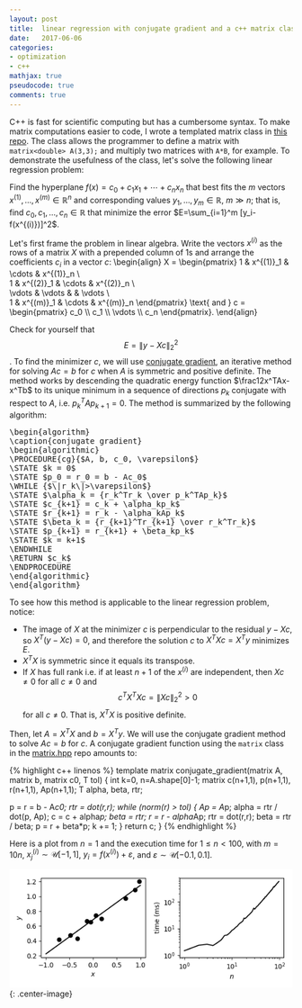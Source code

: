 ```yaml
---
layout: post
title:  linear regression with conjugate gradient and a c++ matrix class
date:   2017-06-06
categories:
- optimization
- c++
mathjax: true
pseudocode: true
comments: true
---
```


C++ is fast for scientific computing but has a cumbersome syntax. To make matrix computations easier to code, I wrote a templated matrix class in [this repo](https://www.github.com./joepatmckenna/matrix.hpp). The class allows the programmer to define a matrix with `matrix<double> A(3,3);` and multiply two matrices with `A*B`, for example. To demonstrate the usefulness of the class, let's solve the following linear regression problem:

Find the hyperplane $f(x)=c_0+c_1x_1+\cdots+c_nx_n$ that best fits the $m$ vectors $x^{(1)},\ldots,x^{(m)}\in\mathbb{R}^n$ and corresponding values $y_1,\ldots,y_m\in\mathbb{R}$, $m\gg n$; that is, find $c_0,c_1,\ldots,c_n\in\mathbb{R}$ that minimize the error $E=\sum_{i=1}^m [y_i-f(x^{(i)})]^2$.

Let's first frame the problem in linear algebra. Write the vectors $x^{(i)}$ as the rows of a matrix $X$ with a prepended column of $1$s and arrange the coefficients $c_i$ in a vector $c$:
\begin{align}
X = \begin{pmatrix}
1 & x^{(1)}_1 & \cdots & x^{(1)}_n \\\
1 & x^{(2)}_1 & \cdots & x^{(2)}_n \\\
\vdots & \vdots &  & \vdots \\\
1 & x^{(m)}_1 & \cdots & x^{(m)}_n
\end{pmatrix} \text{ and }
c = \begin{pmatrix}
c_0 \\\ c_1 \\\ \vdots \\\ c_n
\end{pmatrix}.
\end{align}

Check for yourself that $$E=\|y-Xc\|_2^2$$. To find the minimizer $c$, we will use [conjugate gradient](https://en.wikipedia.org/wiki/Conjugate_gradient_method), an iterative method for solving $Ac=b$ for $c$ when $A$ is symmetric and positive definite. The method works by descending the quadratic energy function $\frac12x^TAx-x^Tb$ to its unique minimum in a sequence of directions $p_k$ conjugate with respect to $A$, i.e. $p_k^TAp_{k+1}=0$. The method is summarized by the following algorithm:

<pre class="pseudocode">
\begin{algorithm}
\caption{conjugate gradient}
\begin{algorithmic}
\PROCEDURE{cg}{$A, b, c_0, \varepsilon$}
\STATE $k = 0$
\STATE $p_0 = r_0 = b - Ac_0$
\WHILE {$\|r_k\|>\varepsilon$}
\STATE $\alpha_k = {r_k^Tr_k \over p_k^TAp_k}$
\STATE $c_{k+1} = c_k + \alpha_kp_k$
\STATE $r_{k+1} = r_k - \alpha_kAp_k$
\STATE $\beta_k = {r_{k+1}^Tr_{k+1} \over r_k^Tr_k}$
\STATE $p_{k+1} = r_{k+1} + \beta_kp_k$
\STATE $k = k+1$
\ENDWHILE
\RETURN $c_k$
\ENDPROCEDURE
\end{algorithmic}
\end{algorithm}
</pre>

To see how this method is applicable to the linear regression problem, notice:

- The image of $X$ at the minimizer $c$ is perpendicular to the residual $y-Xc$, so $X^T(y-Xc)=0$, and therefore the solution $c$ to $X^TXc=X^Ty$ minimizes $E$.
- $X^TX$ is symmetric since it equals its transpose.
- If $X$ has full rank i.e. if at least $n+1$ of the $x^{(i)}$ are independent, then $Xc\neq0$ for all $c\neq0$ and $$c^TX^TXc=\|Xc\|_2^2>0$$ for all $c\neq0$. That is, $X^TX$ is positive definite.

Then, let $A=X^TX$ and $b=X^Ty$. We will use the conjugate gradient method to solve $Ac=b$ for $c$. A conjugate gradient function using the `matrix` class in the [matrix.hpp](https://www.github.com./joepatmckenna/matrix.hpp) repo amounts to:

{% highlight c++ linenos %}
template <typename T>
matrix<T> conjugate_gradient(matrix<T> A, matrix<T> b, matrix<T> c0, T tol) {
  int k=0, n=A.shape[0]-1;
  matrix<T> c(n+1,1), p(n+1,1), r(n+1,1), Ap(n+1,1);
  T alpha, beta, rtr;

  p = r = b - A*c0;
  rtr = dot(r,r);
  while (norm(r) > tol) {
    Ap = A*p;
    alpha = rtr / dot(p, Ap);
    c = c + alpha*p;
    beta = rtr;
    r = r - alpha*Ap;
    rtr = dot(r,r);
    beta = rtr / beta;
    p = r + beta*p;
    k += 1;
  }
  return c;
}
{% endhighlight %}

<!-- {% gist joepatmckenna/339320c7e050d4bbc300ad076403598d %} -->
    
Here is a plot from $n=1$ and the execution time for $1\leq n<100$, with $m=10n$, $x^{(i)}_j\sim\mathcal{U}[-1,1]$, $y_i=f(x^{(i)})+\varepsilon$, and $\varepsilon\sim\mathcal{U}[-0.1,0.1]$.

![linear regression results][fig]{: .center-image}

[fig]: https://raw.githubusercontent.com/joepatmckenna/matrix.hpp/master/demos/conjugate_gradient/fig.png
